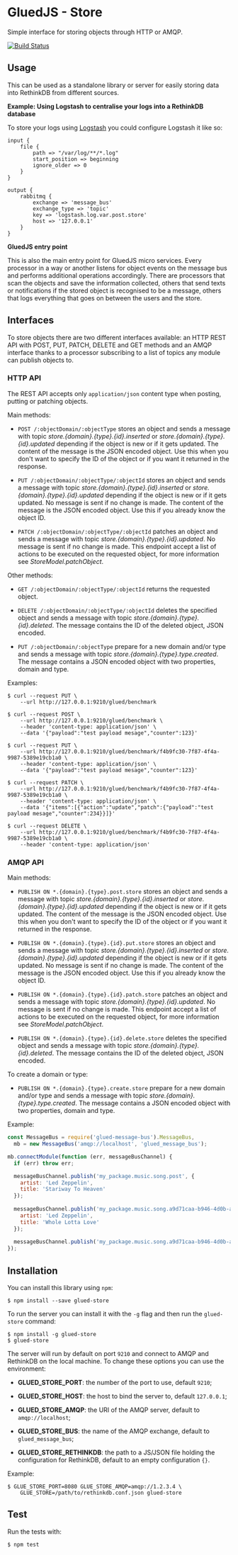 GluedJS - Store
===============

Simple interface for storing objects through HTTP or AMQP.

[![Build Status](https://travis-ci.org/ggioffreda/glued-store.svg?branch=master)](https://travis-ci.org/ggioffreda/glued-store)

Usage
-----

This can be used as a standalone library or server for easily storing data into
RethinkDB from different sources.

**Example: Using Logstash to centralise your logs into a RethinkDB database**

To store your logs using [Logstash](https://www.elastic.co/products/logstash) you could
configure Logstash it like so:


```
input {
    file {
        path => "/var/log/**/*.log"
        start_position => beginning
        ignore_older => 0
    }
}

output {
    rabbitmq {
        exchange => 'message_bus'
        exchange_type => 'topic'
        key => 'logstash.log.var.post.store'
        host => '127.0.0.1'
    }
}
```

**GluedJS entry point**

This is also the main entry point for GluedJS micro services. Every processor in a way
or another listens for object events on the message bus and performs additional
operations accordingly. There are processors that scan the objects and save the
information collected, others that send texts or notifications if the stored object
is recognised to be a message, others that logs everything that goes on between the
users and the store.

Interfaces
----------

To store objects there are two different interfaces available: an HTTP REST API
with POST, PUT, PATCH, DELETE and GET methods and an AMQP interface thanks to a 
processor subscribing to a list of topics any module can publish objects to.

### HTTP API

The REST API accepts only `application/json` content type when posting, 
putting or patching objects.

Main methods:

- `POST /:objectDomain/:objectType` stores an object and sends a
  message with topic *store.{domain}.{type}.{id}.inserted* or 
  *store.{domain}.{type}.{id}.updated* depending if the object is new or
  if it gets updated. The content of the message is the JSON encoded object. 
  Use this when you don't want to specify the ID of the object or if you want
  it returned in the response.

- `PUT /:objectDomain/:objectType/:objectId` stores an object and sends a
  message with topic *store.{domain}.{type}.{id}.inserted* or 
  *store.{domain}.{type}.{id}.updated* depending if the object is new or
  if it gets updated. No message is sent if no change is made. The content of 
  the message is the JSON encoded object. Use this if you already know the 
  object ID.

- `PATCH /:objectDomain/:objectType/:objectId` patches an object and sends
  a message with topic *store.{domain}.{type}.{id}.updated*. No message is
  sent if no change is made. This endpoint accept a list of actions to be
  executed on the requested object, for more information see
  *StoreModel.patchObject*.

Other methods:

- `GET /:objectDomain/:objectType/:objectId` returns the requested object.

- `DELETE /:objectDomain/:objectType/:objectId` deletes the specified object
  and sends a message with topic *store.{domain}.{type}.{id}.deleted*. The 
  message contains the ID of the deleted object, JSON encoded.

- `PUT /:objectDomain/:objectType` prepare for a new domain and/or type and
  sends a message with topic *store.{domain}.{type}.type.created*. The message
  contains a JSON encoded object with two properties, domain and type.

Examples:

    $ curl --request PUT \
        --url http://127.0.0.1:9210/glued/benchmark

    $ curl --request POST \
        --url http://127.0.0.1:9210/glued/benchmark \
        --header 'content-type: application/json' \
        --data '{"payload":"test payload mesage","counter":123}'
    
    $ curl --request PUT \
        --url http://127.0.0.1:9210/glued/benchmark/f4b9fc30-7f87-4f4a-9987-5389e19cb1a0 \
        --header 'content-type: application/json' \
        --data '{"payload":"test payload mesage","counter":123}'
    
    $ curl --request PATCH \
        --url http://127.0.0.1:9210/glued/benchmark/f4b9fc30-7f87-4f4a-9987-5389e19cb1a0 \
        --header 'content-type: application/json' \
        --data '{"items":[{"action":"update","patch":{"payload":"test payload mesage","counter":234}}]}'
    
    $ curl --request DELETE \
        --url http://127.0.0.1:9210/glued/benchmark/f4b9fc30-7f87-4f4a-9987-5389e19cb1a0 \
        --header 'content-type: application/json'

### AMQP API

Main methods:

- `PUBLISH ON *.{domain}.{type}.post.store` stores an object and sends a
  message with topic *store.{domain}.{type}.{id}.inserted* or 
  *store.{domain}.{type}.{id}.updated* depending if the object is new or
  if it gets updated. The content of the message is the JSON encoded object. 
  Use this when you don't want to specify the ID of the object or if you want
  it returned in the response.

- `PUBLISH ON *.{domain}.{type}.{id}.put.store` stores an object and sends a
  message with topic *store.{domain}.{type}.{id}.inserted* or 
  *store.{domain}.{type}.{id}.updated* depending if the object is new or
  if it gets updated. No message is sent if no change is made. The content of 
  the message is the JSON encoded object. Use this if you already know the 
  object ID.

- `PUBLISH ON *.{domain}.{type}.{id}.patch.store` patches an object and sends
  a message with topic *store.{domain}.{type}.{id}.updated*. No message is 
  sent if no change is made. This endpoint accept a list of actions to be
  executed on the requested object, for more information see 
  *StoreModel.patchObject*.

- `PUBLISH ON *.{domain}.{type}.{id}.delete.store` deletes the specified 
  object and sends a message with topic *store.{domain}.{type}.{id}.deleted*.
  The message contains the ID of the deleted object, JSON encoded.

To create a domain or type:

- `PUBLISH ON *.{domain}.{type}.create.store` prepare for a new domain and/or 
  type and sends a message with topic *store.{domain}.{type}.type.created*. The
  message contains a JSON encoded object with two properties, domain and type.

Example:

```javascript
const MessageBus = require('glued-message-bus').MessageBus,
  mb = new MessageBus('amqp://localhost', 'glued_message_bus');

mb.connectModule(function (err, messageBusChannel) {
  if (err) throw err;

  messageBusChannel.publish('my_package.music.song.post', {
    artist: 'Led Zeppelin',
    title: 'Stariway To Heaven'
  });
  
  messageBusChannel.publish('my_package.music.song.a9d71caa-b946-4d0b-a5fb-3d95a6f0a3f1.put', {
    artist: 'Led Zeppelin',
    title: 'Whole Lotta Love'
  });
  
  messageBusChannel.publish('my_package.music.song.a9d71caa-b946-4d0b-a5fb-3d95a6f0a3f1.delete', {});
});
```

Installation
------------

You can install this library using `npm`:

    $ npm install --save glued-store

To run the server you can install it with the `-g` flag and then run the
`glued-store` command:

    $ npm install -g glued-store
    $ glued-store

The server will run by default on port `9210` and connect to AMQP and RethinkDB
on the local machine. To change these options you can use the environment:

- **GLUED_STORE_PORT**: the number of the port to use, default `9210`;

- **GLUED_STORE_HOST**: the host to bind the server to, default `127.0.0.1`;

- **GLUED_STORE_AMQP**: the URI of the AMQP server, default to 
  `amqp://localhost`;
  
- **GLUED_STORE_BUS**: the name of the AMQP exchange, default to 
  `glued_message_bus`;
  
- **GLUED_STORE_RETHINKDB**: the path to a JS/JSON file holding the configuration
  for RethinkDB, default to an empty configuration `{}`.

Example:

    $ GLUE_STORE_PORT=8080 GLUE_STORE_AMQP=amqp://1.2.3.4 \
        GLUE_STORE=/path/to/rethinkdb.conf.json glued-store

Test
----

Run the tests with:

    $ npm test

